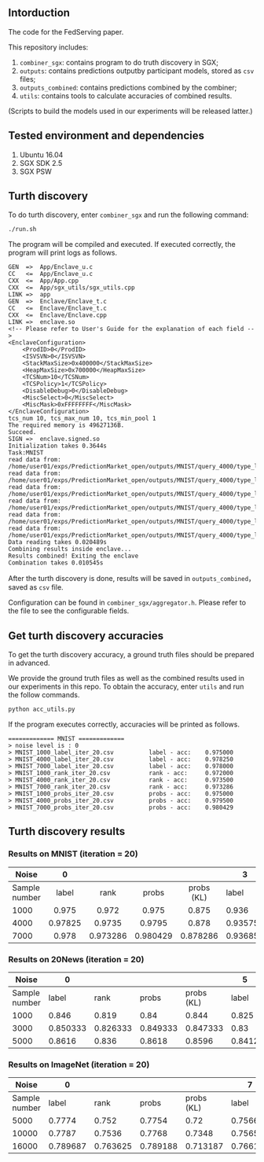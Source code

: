 
## Intorduction

The code for the FedServing paper. 

This repository includes:
1. `combiner_sgx`: contains program to do truth discovery in SGX;
2. `outputs`: contains predictions outputby participant models, stored as  `csv` files;
3. `outputs_combined`: contains predictions combined by the combiner;
4. `utils`: contains tools to calculate accuracies of combined results.

(Scripts to build the models used in our experiments will be released latter.)
 
## Tested environment and dependencies
1. Ubuntu 16.04
2. SGX SDK 2.5
3. SGX PSW


## Turth discovery

To do turth discovery, enter `combiner_sgx` and run the following command:

```bash
./run.sh
```
The program will be compiled and executed. If executed correctly, the program will print logs as follows.
```
GEN  =>  App/Enclave_u.c
CC   <=  App/Enclave_u.c
CXX  <=  App/App.cpp
CXX  <=  App/sgx_utils/sgx_utils.cpp
LINK =>  app
GEN  =>  Enclave/Enclave_t.c
CC   <=  Enclave/Enclave_t.c
CXX  <=  Enclave/Enclave.cpp
LINK =>  enclave.so
<!-- Please refer to User's Guide for the explanation of each field -->
<EnclaveConfiguration>
    <ProdID>0</ProdID>
    <ISVSVN>0</ISVSVN>
    <StackMaxSize>0x400000</StackMaxSize>
    <HeapMaxSize>0x700000</HeapMaxSize>
    <TCSNum>10</TCSNum>
    <TCSPolicy>1</TCSPolicy>
    <DisableDebug>0</DisableDebug>
    <MiscSelect>0</MiscSelect>
    <MiscMask>0xFFFFFFFF</MiscMask>
</EnclaveConfiguration>
tcs_num 10, tcs_max_num 10, tcs_min_pool 1
The required memory is 49627136B.
Succeed.
SIGN =>  enclave.signed.so
Initialization takes 0.3644s
Task:MNIST
read data from: /home/user01/exps/PredictionMarket_open/outputs/MNIST/query_4000/type_label/KNN_noise.csv
read data from: /home/user01/exps/PredictionMarket_open/outputs/MNIST/query_4000/type_label/SVM_noise.csv
read data from: /home/user01/exps/PredictionMarket_open/outputs/MNIST/query_4000/type_label/CNN_noise.csv
read data from: /home/user01/exps/PredictionMarket_open/outputs/MNIST/query_4000/type_label/RNN_noise.csv
read data from: /home/user01/exps/PredictionMarket_open/outputs/MNIST/query_4000/type_label/LR_noise.csv
read data from: /home/user01/exps/PredictionMarket_open/outputs/MNIST/query_4000/type_label/MLP.csv
Data reading takes 0.020489s
Combining results inside enclave...
Results combined! Exiting the enclave
Combination takes 0.010545s
```
After the turth discovery is done, results will be saved in `outputs_combined`，saved as `csv` file.


Configuration can be found in `combiner_sgx/aggregator.h`. Please refer to the file to see the configurable fields.


## Get turth discovery accuracies

To get the turth discovery accuracy, a ground truth files should be prepared in advanced.

We provide the ground truth files as well as the combined results used in our experiments in this repo. To obtain the accuracy, enter `utils` and run the follow commands.
``` bash
python acc_utils.py
```
If the program executes correctly, accuracies will be printed as follows.
```
============= MNIST =============
> noise level is : 0
> MNIST_1000_label_iter_20.csv          label - acc:    0.975000
> MNIST_4000_label_iter_20.csv          label - acc:    0.978250
> MNIST_7000_label_iter_20.csv          label - acc:    0.978000
> MNIST_1000_rank_iter_20.csv           rank - acc:     0.972000
> MNIST_4000_rank_iter_20.csv           rank - acc:     0.973500
> MNIST_7000_rank_iter_20.csv           rank - acc:     0.973286
> MNIST_1000_probs_iter_20.csv          probs - acc:    0.975000
> MNIST_4000_probs_iter_20.csv          probs - acc:    0.979500
> MNIST_7000_probs_iter_20.csv          probs - acc:    0.980429
```




## Turth discovery results
### Results on MNIST (iteration = 20)
| Noise         |    0    |          |          |            | 3        |         |          |            |     5    |          |          |            |
|---------------|:-------:|:--------:|:--------:|:----------:|----------|---------|----------|------------|:--------:|:--------:|:--------:|:----------:|
| Sample number | label   | rank     | probs    | probs (KL) | label    | rank    | probs    | probs (KL) | label    | rank     | probs    | probs (KL) |
| 1000          | 0.975   | 0.972    | 0.975    | 0.875      | 0.936    | 0.742   | 0.951    | 0.324      | 0.272    | 0.253    | 0.467    | 0.124      |
| 4000          | 0.97825 | 0.9735   | 0.9795   | 0.878      | 0.93575  | 0.74725 | 0.95325  | 0.1405     | 0.33475  | 0.2155   | 0.46325  | 0.09525    |
| 7000          | 0.978   | 0.973286 | 0.980429 | 0.878286   | 0.936857 | 0.754   | 0.953714 | 0.097143   | 0.274429 | 0.232286 | 0.468714 | 0.101286   |


### Results on 20News (iteration = 20)

| Noise         | 0        |          |          |            | 5      |        |          |            | 9        |          |          |            |
|---------------|----------|----------|----------|------------|--------|--------|----------|------------|----------|----------|----------|------------|
| Sample number | label    | rank     | probs    | probs (KL) | label  | rank   | probs    | probs (KL) | label    | rank     | probs    | probs (KL) |
| 1000          | 0.846    | 0.819    | 0.84     | 0.844      | 0.825  | 0.614  | 0.828    | 0.824      | 0.173    | 0.115    | 0.284    | 0.321      |
| 3000          | 0.850333 | 0.826333 | 0.849333 | 0.847333   | 0.83   | 0.61   | 0.826333 | 0.821      | 0.147333 | 0.111333 | 0.276667 | 0.32       |
| 5000          | 0.8616   | 0.836    | 0.8618   | 0.8596     | 0.8412 | 0.6228 | 0.839    | 0.8318     | 0.135    | 0.1142   | 0.2766   | 0.3232     |


### Results on ImageNet (iteration = 20)
| Noise         | 0        |          |          |            | 7        |          |          |            | 14       |        |          |            |
|---------------|----------|----------|----------|------------|----------|----------|----------|------------|----------|--------|----------|------------|
| Sample number | label    | rank     | probs    | probs (KL) | label    | rank     | probs    | probs (KL) | label    | rank   | probs    | probs (KL) |
| 5000          | 0.7774   | 0.752    | 0.7754   | 0.72       | 0.7566   | 0.0666   | 0.7504   | 0.718      | 0.5914   | 0.0026 | 0.279    | 0.0218     |
| 10000         | 0.7787   | 0.7536   | 0.7768   | 0.7348     | 0.7565   | 0.067    | 0.7517   | 0.7035     | 0.0095   | 0.0043 | 0.282    | 0.0232     |
| 16000         | 0.789687 | 0.763625 | 0.789188 | 0.713187   | 0.766188 | 0.070563 | 0.767813 | 0.712938   | 0.009687 | 0.0035 | 0.287687 | 0.024      |



